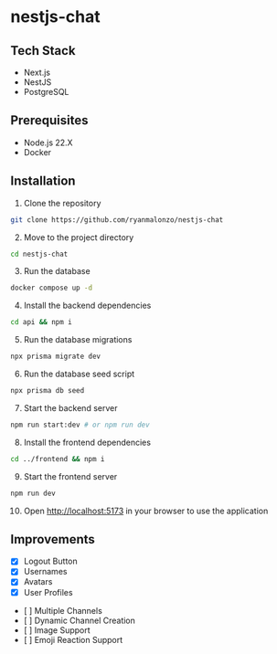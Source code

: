 # nestjs-chat

## Tech Stack

- Next.js
- NestJS
- PostgreSQL

## Prerequisites

- Node.js 22.X
- Docker

## Installation

1. Clone the repository

```bash
git clone https://github.com/ryanmalonzo/nestjs-chat
```

2. Move to the project directory

```bash
cd nestjs-chat
```

3. Run the database

```bash
docker compose up -d
```

4. Install the backend dependencies

```bash
cd api && npm i
```

5. Run the database migrations

```bash
npx prisma migrate dev
```

6. Run the database seed script

```bash
npx prisma db seed
```

7. Start the backend server

```bash
npm run start:dev # or npm run dev
```

8. Install the frontend dependencies

```bash
cd ../frontend && npm i
```

9. Start the frontend server

```bash
npm run dev
```

10. Open [http://localhost:5173](http://localhost:5173) in your browser to use the application

## Improvements

- [x] Logout Button
- [x] Usernames
- [x] Avatars
- [x] User Profiles
- [ ] Multiple Channels
- [ ] Dynamic Channel Creation
- [ ] Image Support
- [ ] Emoji Reaction Support
